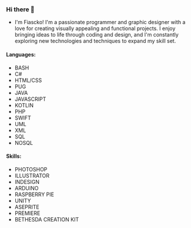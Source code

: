 ### Hi there 👋

- I'm  Fiascko! I'm a passionate programmer and graphic designer with a love for creating visually appealing and functional projects. I enjoy bringing ideas to life through coding and design, and I'm constantly exploring new technologies and techniques to expand my skill set.

#### Languages:
- BASH
- C#
- HTML/CSS
- PUG
- JAVA
- JAVASCRIPT
- KOTLIN
- PHP
- SWIFT
- UML
- XML
- SQL
- NOSQL


#### Skills:
- PHOTOSHOP
- ILLUSTRATOR
- INDESIGN
- ARDUINO
- RASPBERRY PIE
- UNITY
- ASEPRITE
- PREMIERE
- BETHESDA CREATION KIT
